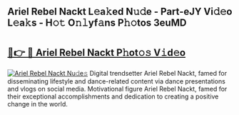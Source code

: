 ## Ariel Rebel Nackt L𝚎a𝚔ed N𝚞𝚍e - Part-eJY Vi𝚍𝚎o L𝚎a𝚔s - H𝚘𝚝 O𝚗𝚕yf𝚊ns P𝚑𝚘tos 3euMD

# <h2><a href="http://kf13rqw.oniu.top/?m=Ariel+Rebel+Nackt">🔗👉 🔴 Ariel Rebel Nackt P𝚑ot𝚘𝚜 V𝚒d𝚎o</a></h2>

[![Ariel Rebel Nackt Nu𝚍e𝚜](https://i.imgur.com/0qMVB7G.gif)](http://kf13rqw.oniu.top/?m=Ariel+Rebel+Nackt)
Digital trendsetter Ariel Rebel Nackt, famed for disseminating lifestyle and dance-related content via dance presentations and vlogs on social media. Motivational figure Ariel Rebel Nackt, famed for their exceptional accomplishments and dedication to creating a positive change in the world.  
